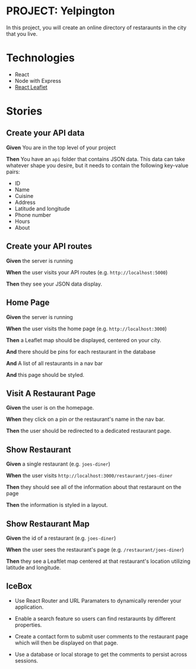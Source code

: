# PROJECT: Yelpington

In this project, you will create an online directory of restaraunts in the city that you live.

# Technologies

* React
* Node with Express
* [React Leaflet]("https://react-leaflet.js.org/docs/start-introduction")

# Stories

## Create your API data

**Given** You are in the top level of your project

**Then** You have an `api` folder that contains JSON data. This data can take whatever shape you desire, but it needs to contain the following key-value pairs:

* ID
* Name
* Cuisine
* Address
* Latitude and longitude
* Phone number
* Hours
* About

## Create your API routes

**Given** the server is running

**When** the user visits your API routes (e.g. `http://localhost:5000`)

**Then** they see your JSON data display.

## Home Page

**Given** the server is running

**When** the user visits the home page (e.g. `http://localhost:3000`)

**Then** a Leaflet map should be displayed, centered on your city.

**And** there should be pins for each restaurant in the database

**And** A list of all restaurants in a nav bar

**And** this page should be styled.

## Visit A Restaurant Page

**Given** the user is on the homepage.

**When** they click on a pin *or* the restaurant's name in the nav bar.

**Then** the user should be redirected to a dedicated restaurant page.

## Show Restaurant

**Given** a single restaurant (e.g. `joes-diner`)

**When** the user visits `http://localhost:3000/restaurant/joes-diner`

**Then** they should see all of the information about that restaraunt on the page

**Then** the information is styled in a layout.


## Show Restaurant Map

**Given** the id of a restaurant (e.g. `joes-diner`)

**When** the user sees the restaurant's page (e.g. `/restaurant/joes-diner`)

**Then** they see a Leaftlet map centered at that restaurant's location utilizing latitude and longitude.

## IceBox

* Use React Router and URL Paramaters to dynamically rerender your application.

* Enable a search feature so users can find restaraunts by different properties.

* Create a contact form to submit user comments to the restaurant page which will then be displayed on that page.

* Use a database or local storage to get the comments to persist across sessions.
